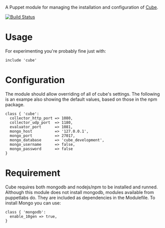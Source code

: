 A Puppet module for managing the installation and configuration of
[Cube](https://github.com/square/cube).

[![Build
Status](https://secure.travis-ci.org/garethr/garethr-cube.png)](http://travis-ci.org/garethr/garethr-cube)

# Usage

For experimenting you're probably fine just with:

    include 'cube'

# Configuration

The module should allow overriding of all of cube's settings. The
following is an exampe also showing the default values, based on those
in the npm package.

    class { 'cube':
      collector_http_port => 1080,
      collector_udp_port  => 1180,
      evaluator_port      => 1081,
      mongo_host          => '127.0.0.1',
      mongo_port          => 27017,
      mongo_database      => 'cube_development',
      mongo_username      => false,
      mongo_password      => false
    }

# Requirement

Cube requires both mongodb and nodejs/npm to be installed and runned.
Although this module does not install mongodb, modules available from
puppetlabs do. They are included as dependencies in the Modulefile.
To install Mongo you can use:

    class { 'mongodb':
      enable_10gen => true,
    }
